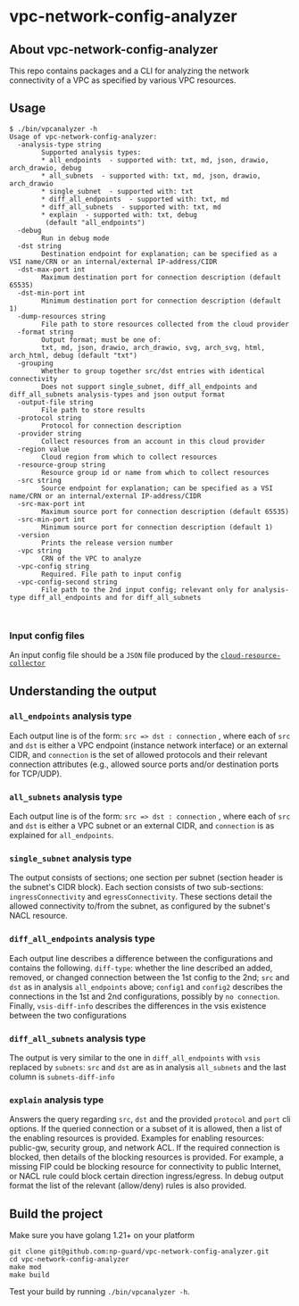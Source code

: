 # vpc-network-config-analyzer

## About vpc-network-config-analyzer
This repo contains packages and a CLI for analyzing the network connectivity of a VPC as specified by various VPC resources.


## Usage
```
$ ./bin/vpcanalyzer -h
Usage of vpc-network-config-analyzer:
  -analysis-type string
        Supported analysis types:
        * all_endpoints  - supported with: txt, md, json, drawio, arch_drawio, debug
        * all_subnets  - supported with: txt, md, json, drawio, arch_drawio
        * single_subnet  - supported with: txt
        * diff_all_endpoints  - supported with: txt, md
        * diff_all_subnets  - supported with: txt, md
        * explain  - supported with: txt, debug
         (default "all_endpoints")
  -debug
        Run in debug mode
  -dst string
        Destination endpoint for explanation; can be specified as a VSI name/CRN or an internal/external IP-address/CIDR
  -dst-max-port int
        Maximum destination port for connection description (default 65535)
  -dst-min-port int
        Minimum destination port for connection description (default 1)
  -dump-resources string
        File path to store resources collected from the cloud provider
  -format string
        Output format; must be one of:
        txt, md, json, drawio, arch_drawio, svg, arch_svg, html, arch_html, debug (default "txt")
  -grouping
        Whether to group together src/dst entries with identical connectivity
        Does not support single_subnet, diff_all_endpoints and diff_all_subnets analysis-types and json output format
  -output-file string
        File path to store results
  -protocol string
        Protocol for connection description
  -provider string
        Collect resources from an account in this cloud provider
  -region value
        Cloud region from which to collect resources
  -resource-group string
        Resource group id or name from which to collect resources
  -src string
        Source endpoint for explanation; can be specified as a VSI name/CRN or an internal/external IP-address/CIDR
  -src-max-port int
        Maximum source port for connection description (default 65535)
  -src-min-port int
        Minimum source port for connection description (default 1)
  -version
        Prints the release version number
  -vpc string
        CRN of the VPC to analyze
  -vpc-config string
        Required. File path to input config
  -vpc-config-second string
        File path to the 2nd input config; relevant only for analysis-type diff_all_endpoints and for diff_all_subnets

  
```

### Input config files
An input config file should be a `JSON` file produced by the [`cloud-resource-collector`](https://github.com/np-guard/cloud-resource-collector)

## Understanding the output

### `all_endpoints` analysis type
Each output line is of the form: `src => dst : connection` , where each of `src` and `dst` is either a VPC endpoint (instance network interface) or an external CIDR, and `connection` is the set of allowed protocols and their relevant connection attributes (e.g., allowed source ports and/or destination ports for TCP/UDP).

### `all_subnets` analysis type 
Each output line is of the form: `src => dst : connection` , where each of `src` and `dst` is either a VPC subnet or an external CIDR, and `connection` is as explained for `all_endpoints`.

### `single_subnet` analysis type 
The output consists of sections; one section per subnet (section header is the subnet's CIDR block). Each section consists of two sub-sections: `ingressConnectivity` and `egressConnectivity`. These sections detail the allowed connectivity to/from the subnet, as configured by the subnet's NACL resource.

### `diff_all_endpoints` analysis type
Each output line describes a difference between the configurations and contains the following. `diff-type`: whether the line described an added, removed, or changed connection between the 1st config to the 2nd; `src` and `dst` as in analysis `all_endpoints` above; `config1` and `config2` describes the connections in the 1st and 2nd configurations, possibly by `no connection`. Finally, `vsis-diff-info` describes the differences in the vsis existence between the two configurations  

### `diff_all_subnets` analysis type
The output is very similar to the one in `diff_all_endpoints` with `vsis` replaced by `subnets`: `src` and `dst` are as in analysis `all_subnets` and the last column is `subnets-diff-info` 

### `explain` analysis type
Answers the query regarding `src`, `dst` and the provided `protocol` and `port` cli options. 
If the queried connection or a subset of it is allowed, then a list of the enabling resources is provided. Examples for enabling resources:  public-gw, security group, and network ACL.
If the required connection is blocked, then details of the blocking resources is provided. For example, a missing FIP could be blocking resource for connectivity to public Internet, or NACL rule could block certain direction ingress/egress. 
In debug output format the list of the relevant (allow/deny) rules is also provided.
      

## Build the project

Make sure you have golang 1.21+ on your platform

```commandline
git clone git@github.com:np-guard/vpc-network-config-analyzer.git
cd vpc-network-config-analyzer
make mod 
make build
```

Test your build by running `./bin/vpcanalyzer -h`.



